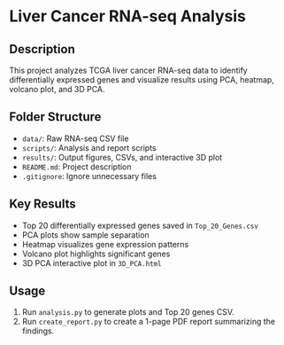 # Liver Cancer RNA-seq Analysis

## Description
This project analyzes TCGA liver cancer RNA-seq data to identify differentially expressed genes and visualize results using PCA, heatmap, volcano plot, and 3D PCA.

## Folder Structure
- `data/`: Raw RNA-seq CSV file
- `scripts/`: Analysis and report scripts
- `results/`: Output figures, CSVs, and interactive 3D plot
- `README.md`: Project description
- `.gitignore`: Ignore unnecessary files

## Key Results
- Top 20 differentially expressed genes saved in `Top_20_Genes.csv`
- PCA plots show sample separation
- Heatmap visualizes gene expression patterns
- Volcano plot highlights significant genes
- 3D PCA interactive plot in `3D_PCA.html`

## Usage
1. Run `analysis.py` to generate plots and Top 20 genes CSV.
2. Run `create_report.py` to create a 1-page PDF report summarizing the findings.
